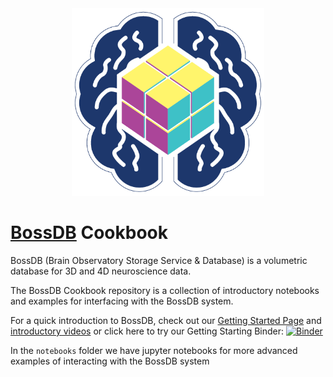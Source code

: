 <div align="center">
  <img src="logo.png" height = '300px'>
</div>

# [BossDB](https://bossdb.org/) Cookbook

BossDB (Brain Observatory Storage Service & Database) is a volumetric database for 3D and 4D neuroscience data.

The BossDB Cookbook repository is a collection of introductory notebooks and examples for interfacing with the BossDB system. 


For a quick introduction to BossDB, check out our [Getting Started Page](https://bossdb.org/get-started) and [introductory videos](https://www.youtube.com/channel/UCOKBtUhLgr-AtfGUxA-K6lg/featured) or click here to try our Getting Starting Binder:  [![Binder](https://camo.githubusercontent.com/581c077bdbc6ca6899c86d0acc6145ae85e9d80e6f805a1071793dbe48917982/68747470733a2f2f6d7962696e6465722e6f72672f62616467655f6c6f676f2e737667)](https://mybinder.org/v2/gist/j6k4m8/3c852a2140a164109e72e418ea9065a8/HEAD)


In the `notebooks` folder we have jupyter notebooks for more advanced examples of interacting with the BossDB system
